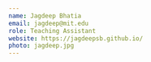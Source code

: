 ```yaml
---
name: Jagdeep Bhatia
email: jagdeep@mit.edu
role: Teaching Assistant
website: https://jagdeepsb.github.io/
photo: jagdeep.jpg
---
```


